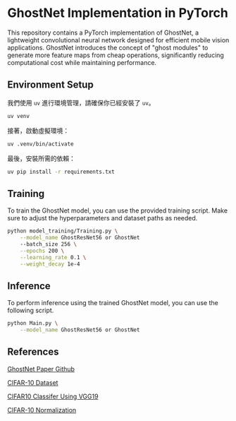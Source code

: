 # GhostNet Implementation in PyTorch

This repository contains a PyTorch implementation of GhostNet, a lightweight convolutional neural network designed for efficient mobile vision applications. GhostNet introduces the concept of "ghost modules" to generate more feature maps from cheap operations, significantly reducing computational cost while maintaining performance.

## Environment Setup

我們使用 `uv` 進行環境管理，請確保你已經安裝了 `uv`。

```bash
uv venv
```

接著，啟動虛擬環境：

```bash
uv .venv/bin/activate
```

最後，安裝所需的依賴：

```bash
uv pip install -r requirements.txt
```

## Training

To train the GhostNet model, you can use the provided training script. Make sure to adjust the hyperparameters and dataset paths as needed.

```bash
python model_training/Training.py \
    --model_name GhostResNet56 or GhostNet
    --batch_size 256 \
    --epochs 200 \
    --learning_rate 0.1 \
    --weight_decay 1e-4
```

## Inference

To perform inference using the trained GhostNet model, you can use the following script.

```bash
python Main.py \
    --model_name GhostResNet56 or GhostNet
```

## References

[GhostNet Paper Github](https://github.com/huawei-noah/Efficient-AI-Backbones/tree/master/ghostnet_pytorch)

[CIFAR-10 Dataset](https://www.cs.toronto.edu/~kriz/cifar.html)

[CIFAR10 Classifer Using VGG19](https://medium.com/@charlie910417/cifar10-classifer-using-vgg19-d948a4df6b20)

[CIFAR-10 Normalization](https://github.com/kuangliu/pytorch-cifar/issues/19)
